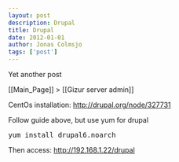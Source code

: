 ```yaml
---
layout: post
description: Drupal
title: Drupal
date: 2012-01-01
author: Jonas Colmsjo
tags: ['post']
---
```


Yet another post





[[Main_Page]] > [[Gizur server admin]]

CentOs installation: http://drupal.org/node/327731


Follow guide above, but use yum for drupal
<pre>
yum install drupal6.noarch
</pre>

Then access: http://192.168.1.22/drupal
